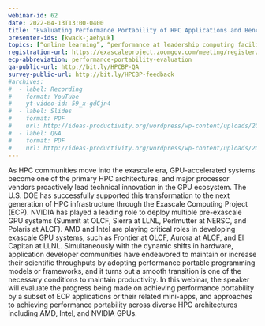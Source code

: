 ```yaml
---
webinar-id: 62
date: 2022-04-13T13:00-0400
title: "Evaluating Performance Portability of HPC Applications and Benchmarks Across Diverse HPC Architectures"
presenter-ids: [kwack-jaehyuk]
topics: [“online learning”, “performance at leadership computing facilities”, “performance portability”]
registration-url: https://exascaleproject.zoomgov.com/meeting/register/vJIsdOGprDMjE4X9dnLIY1DleDme3cYyFpI
ecp-abbreviation: performance-portability-evaluation
qa-public-url: http://bit.ly/HPCBP-QA
survey-public-url: http://bit.ly/HPCBP-feedback
#archives:
#  - label: Recording
#    format: YouTube
#    yt-video-id: 59_x-gdCjn4
#  - label: Slides
#    format: PDF
#    url: http://ideas-productivity.org/wordpress/wp-content/uploads/2021/12/hpcbp-059-scisoftecosystem.pdf
#  - label: Q&A
#    format: PDF
#    url: http://ideas-productivity.org/wordpress/wp-content/uploads/2020/07/webinar043-spack-qa.pdf
---
```

As HPC communities move into the exascale era, GPU-accelerated systems become one of the primary HPC architectures, and major processor vendors proactively lead technical innovation in the GPU ecosystem. The U.S. DOE has successfully supported this transformation to the next generation of HPC infrastructure through the Exascale Computing Project (ECP). NVIDIA has played a leading role to deploy multiple pre-exascale GPU systems (Summit at OLCF, Sierra at LLNL, Perlmutter at NERSC, and Polaris at ALCF). AMD and Intel are playing critical roles in developing exascale GPU systems, such as Frontier at OLCF, Aurora at ALCF, and El Capitan at LLNL. Simultaneously with the dynamic shifts in hardware, application developer communities have endeavored to maintain or increase their scientific throughputs by adopting performance portable programming models or frameworks, and it turns out a smooth transition is one of the necessary conditions to maintain productivity. In this webinar, the speaker will evaluate the progress being made on achieving performance portability by a subset of ECP applications or their related mini-apps, and approaches to achieving performance portability across diverse HPC architectures including AMD, Intel, and NVIDIA GPUs.

